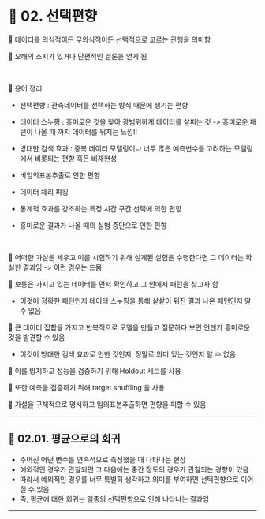 # 🎰 02. 선택편향  

🎲 데이터를 의식적이든 무의식적이든 선택적으로 고르는 관행을 의미함  

🎲 오해의 소지가 있거나 단편적인 결론을 얻게 됨  

<br>

🎲 용어 정리  

- 선택편향 : 관측데이터를 선택하는 방식 때문에 생기는 편향  
   
- 데이터 스누핑 : 흥미로운 것을 찾아 광범위하게 데이터를 살피는 것 -> 흥미로운 패턴이 나올 때 까지 데이터를 뒤지는 느낌!!  
    
- 방대한 검색 효과 : 중복 데이터 모델링이나 너무 많은 예측변수를 고려하는 모델링에서 비롯되는 편향 혹은 비재현성  
 
- 비임의표본추출로 인한 편향  
   
- 데이터 체리 피킹  
   
- 통계적 효과를 강조하는 특정 시간 구간 선택에 의한 편향  
   
- 흥미로운 결과가 나올 때의 실험 중단으로 인한 편향  
   
<br>  

   
🎲 어떠한 가설을 세우고 이를 시험하기 위해 설계된 실험을 수행한다면 그 데이터는 확실한 결과임 -> 이런 경우는 드뭄  

🎲 보통은 가지고 있는 데이터를 먼저 확인하고 그 안에서 패턴을 찾고자 함  
- 이것이 정확한 패턴인지 데이터 스누핑을 통해 샅샅이 뒤진 결과 나온 패턴인지 알 수 없음  

🎲 큰 데이터 집합을 가지고 반복적으로 모델을 만들고 질문하다 보면 언젠가 흥미로운 것을 발견할 수 있음  
- 이것이 방대한 검색 효과로 인한 것인지, 정말로 의미 있는 것인지 알 수 없음  
   
🎲 이를 방지하고 성능을 검증하기 위해 Holdout 세트를 사용  

🎲 또한 예측을 검증하기 위해 target shuffling 을 사용  

🎲 가설을 구체적으로 명시하고 임의표본추출하면 편향을 피할 수 있음  


***  

## 🎰 02.01. 평균으로의 회귀  

- 주어진 어떤 변수를 연속적으로 측정했을 때 나타나는 현상  
- 예외적인 경우가 관찰되면 그 다음에는 중간 정도의 경우가 관찰되는 경향이 있음  
- 따라서 예외적인 경우를 너무 특별히 생각하고 의미를 부여하면 선택편향으로 이어질 수 있음  
- 즉, 평균에 대한 회귀는 일종의 선택편향으로 인해 나타나는 결과임  
 
***  
